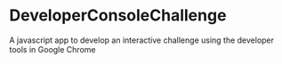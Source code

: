 # DeveloperConsoleChallenge
A javascript app to develop an interactive challenge using the developer tools in Google Chrome

